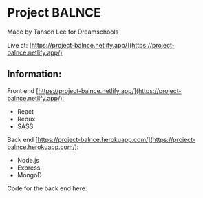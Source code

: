 # Project BALNCE

Made by Tanson Lee for Dreamschools

Live at: [https://project-balnce.netlify.app/](https://project-balnce.netlify.app/)

## Information:

Front end [https://project-balnce.netlify.app/](https://project-balnce.netlify.app/):

-   React
-   Redux
-   SASS

Back end [https://project-balnce.herokuapp.com/](https://project-balnce.herokuapp.com/):

-   Node.js
-   Express
-   MongoD

Code for the back end here: 

